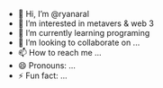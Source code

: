 - 👋 Hi, I’m @ryanaral
- 👀 I’m interested in metavers & web 3
- 🌱 I’m currently learning programing
- 💞️ I’m looking to collaborate on ...
- 📫 How to reach me ...
- 😄 Pronouns: ...
- ⚡ Fun fact: ...

<!---
ryanaral/ryanaral is a ✨ special ✨ repository because its `README.md` (this file) appears on your GitHub profile.
You can click the Preview link to take a look at your changes.
--->
